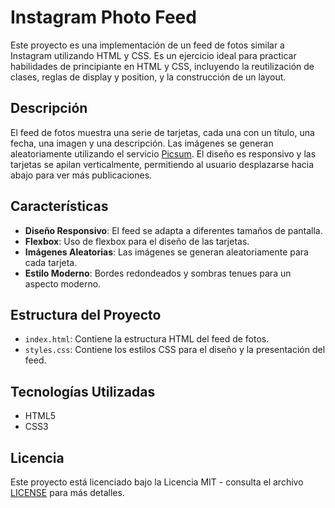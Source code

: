 # Instagram Photo Feed

Este proyecto es una implementación de un feed de fotos similar a Instagram utilizando HTML y CSS. Es un ejercicio ideal para practicar habilidades de principiante en HTML y CSS, incluyendo la reutilización de clases, reglas de display y position, y la construcción de un layout.

## Descripción

El feed de fotos muestra una serie de tarjetas, cada una con un título, una fecha, una imagen y una descripción. Las imágenes se generan aleatoriamente utilizando el servicio [Picsum](https://picsum.photos/). El diseño es responsivo y las tarjetas se apilan verticalmente, permitiendo al usuario desplazarse hacia abajo para ver más publicaciones.

## Características

- **Diseño Responsivo**: El feed se adapta a diferentes tamaños de pantalla.
- **Flexbox**: Uso de flexbox para el diseño de las tarjetas.
- **Imágenes Aleatorias**: Las imágenes se generan aleatoriamente para cada tarjeta.
- **Estilo Moderno**: Bordes redondeados y sombras tenues para un aspecto moderno.

## Estructura del Proyecto

- `index.html`: Contiene la estructura HTML del feed de fotos.
- `styles.css`: Contiene los estilos CSS para el diseño y la presentación del feed.

## Tecnologías Utilizadas

- HTML5
- CSS3

## Licencia

Este proyecto está licenciado bajo la Licencia MIT - consulta el archivo [LICENSE](LICENSE) para más detalles.